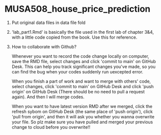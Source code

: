 # MUSA508_house_price_prediction

1. Put original data files in data file fold
2. 'lab_part1.Rmd' is basically the file used in the first lab of chapter 3&4, with a little code copied from the book. Use this for reference.
3. How to collaborate with Github?
 
    Whenever you want to record the code change locally on computer, save the RMD file, select changes and click 'commit to main' on GitHub Desk. This can help you track significant changes you've made, so you can find the bug when your codes suddenly run uexcepted error. 
    
    When you finish a part of work and want to merge with others' code, select changes, click 'commit to main' on GitHub Desk and click 'push origin' on GitHub Desk (There should be no need to pull a request again). And then I will merge codes.
    
    When you want to have latest version RMD after we merged, click the refresh sybom on GitHub Desk (the same place of 'push origin'), click 'pull from origin', and then it will ask you whether you wanna overwrite your file. So plz make sure you have pulled and merged your previous change to cloud before you overwrite!!
